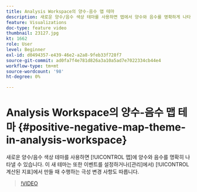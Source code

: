 ```yaml
---
title: Analysis Workspace의 양수-음수 맵 테마
description: 새로운 양수/음수 색상 테마를 사용하면 맵에서 양수와 음수를 명확하게 나타낼 수 있습니다. 이 새 테마는 이벤트를 설정하거나(관리에서) 계산된 지표로 만들 때 수행하는 모든 극성 변경 사항도 따릅니다.
feature: Visualizations
doc-type: feature video
thumbnail: 23127.jpg
kt: 1662
role: User
level: Beginner
exl-id: d0494357-e439-46e2-a2a8-9feb33f728f7
source-git-commit: ad0fa7f4e781d826a3a10a5ad7e7022334cb44e4
workflow-type: tm+mt
source-wordcount: '98'
ht-degree: 0%

---
```


# Analysis Workspace의 양수-음수 맵 테마 {#positive-negative-map-theme-in-analysis-workspace}

새로운 양수/음수 색상 테마를 사용하면 [!UICONTROL 맵]에 양수와 음수를 명확히 나타낼 수 있습니다. 이 새 테마는 또한 이벤트를 설정하거나([관리]에서) [!UICONTROL 계산된 지표]에서 만들 때 수행하는 극성 변경 사항도 따릅니다.

>[!VIDEO](https://video.tv.adobe.com/v/23127/?quality=12)
